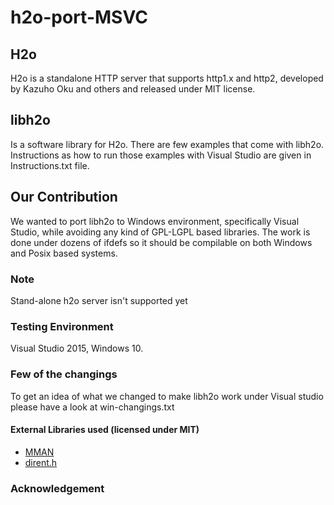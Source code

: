# h2o-port-MSVC

## H2o

H2o is a standalone HTTP server that supports http1.x and http2, developed by Kazuho Oku and others and released under MIT license.

## libh2o

Is a software library for H2o. There are few examples that come with libh2o. Instructions as how to run those examples with Visual Studio are given in Instructions.txt file.

## Our Contribution

We wanted to port libh2o to Windows environment, specifically Visual Studio,  while avoiding any kind
of GPL-LGPL based libraries. The work is done under dozens of ifdefs so it should be compilable on both
Windows and Posix based systems. 

### Note 
Stand-alone h2o server isn't supported yet

### Testing Environment
Visual Studio 2015, Windows 10. 

### Few of the changings 
To get an idea of what we changed to make libh2o work under Visual studio please have a look at win-changings.txt

#### External Libraries used (licensed under MIT)
  - [MMAN](https://code.google.com/archive/p/mman-win32/)
  - [dirent.h](https://github.com/tronkko/dirent)
  
### Acknowledgement



